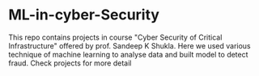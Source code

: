 # ML-in-cyber-Security
This repo contains projects in course "Cyber Security of Critical Infrastructure" offered by prof. Sandeep K Shukla. Here we used various technique of machine learning to analyse data and built model to detect fraud. Check projects for more detail
